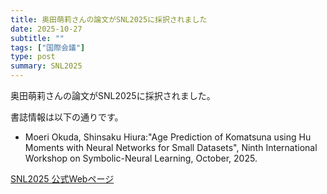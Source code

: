 ```yaml
---
title: 奥田萌莉さんの論文がSNL2025に採択されました
date: 2025-10-27
subtitle: ""
tags: ["国際会議"]
type: post
summary: SNL2025
---
```


奥田萌莉さんの論文がSNL2025に採択されました。

書誌情報は以下の通りです。
- Moeri Okuda, Shinsaku Hiura:"Age Prediction of Komatsuna using Hu Moments with Neural Networks for Small Datasets", Ninth International Workshop on Symbolic-Neural Learning, October, 2025.

[SNL2025 公式Webページ](https://im.sanken.osaka-u.ac.jp/snl2025/index.html)
